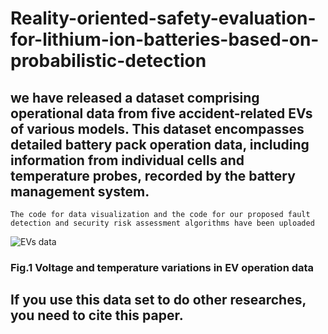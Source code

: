 # Reality-oriented-safety-evaluation-for-lithium-ion-batteries-based-on-probabilistic-detection
## we have released a dataset comprising operational data from five accident-related EVs of various models. This dataset encompasses detailed battery pack operation data, including information from individual cells and temperature probes, recorded by the battery management system.

    The code for data visualization and the code for our proposed fault detection and security risk assessment algorithms have been uploaded

![EVs data](https://github.com/koi000/Reality-oriented-safety-evaluation-for-lithium-ion-batteries-based-on-probabilistic-detection/blob/main/EVs%20data.png)
### Fig.1 Voltage and temperature variations in EV operation data
## If you use this data set to do other researches, you need to cite this paper.
